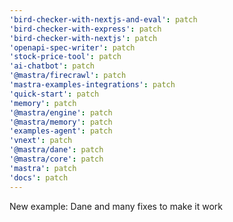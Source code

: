 ```yaml
---
'bird-checker-with-nextjs-and-eval': patch
'bird-checker-with-express': patch
'bird-checker-with-nextjs': patch
'openapi-spec-writer': patch
'stock-price-tool': patch
'ai-chatbot': patch
'@mastra/firecrawl': patch
'mastra-examples-integrations': patch
'quick-start': patch
'memory': patch
'@mastra/engine': patch
'@mastra/memory': patch
'examples-agent': patch
'vnext': patch
'@mastra/dane': patch
'@mastra/core': patch
'mastra': patch
'docs': patch
---
```


New example: Dane and many fixes to make it work
